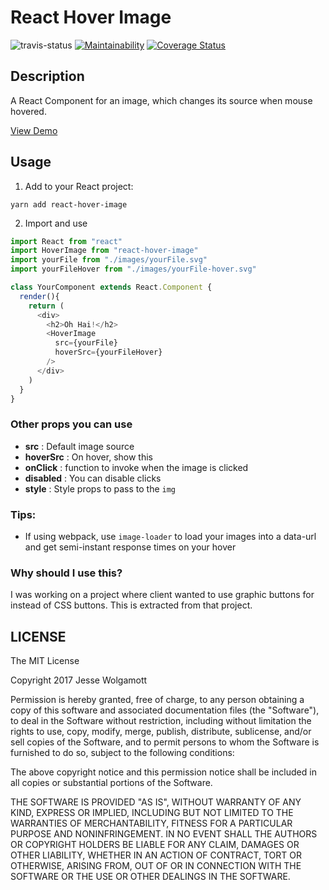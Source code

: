 # React Hover Image

![travis-status](https://img.shields.io/travis/jwo/react-hover-image.svg)
[![Maintainability](https://api.codeclimate.com/v1/badges/d749dc7ef0b1d094deb2/maintainability)](https://codeclimate.com/github/jwo/react-hover-image/maintainability)
[![Coverage Status](https://coveralls.io/repos/github/jwo/react-hover-image/badge.svg?branch=master)](https://coveralls.io/github/jwo/react-hover-image?branch=master)

## Description

A React Component for an image, which changes its source when mouse hovered.

[View Demo](http://jessewolgamott.com/react-hover-image/)

## Usage

1. Add to your React project:

`yarn add react-hover-image`

2. Import and use

```js
import React from "react"
import HoverImage from "react-hover-image"
import yourFile from "./images/yourFile.svg"
import yourFileHover from "./images/yourFile-hover.svg"

class YourComponent extends React.Component {
  render(){
    return (
      <div>
        <h2>Oh Hai!</h2>
        <HoverImage
          src={yourFile}
          hoverSrc={yourFileHover}
        />
      </div>
    )
  }
}
```


### Other props you can use

* **src** : Default image source
* **hoverSrc** : On hover, show this
* **onClick** : function to invoke when the image is clicked
* **disabled** : You can disable clicks
* **style** : Style props to pass to the `img`

### Tips:

* If using webpack, use `image-loader` to load your images into a data-url and
  get semi-instant response times on your hover

### Why should I use this?

I was working on a project where client wanted to use graphic buttons for
instead of CSS buttons. This is extracted from that project.

## LICENSE

The MIT License

Copyright 2017 Jesse Wolgamott

Permission is hereby granted, free of charge, to any person obtaining a copy of
this software and associated documentation files (the "Software"), to deal in
the Software without restriction, including without limitation the rights to
use, copy, modify, merge, publish, distribute, sublicense, and/or sell copies of
the Software, and to permit persons to whom the Software is furnished to do so,
subject to the following conditions:

The above copyright notice and this permission notice shall be included in all
copies or substantial portions of the Software.

THE SOFTWARE IS PROVIDED "AS IS", WITHOUT WARRANTY OF ANY KIND, EXPRESS OR
IMPLIED, INCLUDING BUT NOT LIMITED TO THE WARRANTIES OF MERCHANTABILITY, FITNESS
FOR A PARTICULAR PURPOSE AND NONINFRINGEMENT. IN NO EVENT SHALL THE AUTHORS OR
COPYRIGHT HOLDERS BE LIABLE FOR ANY CLAIM, DAMAGES OR OTHER LIABILITY, WHETHER
IN AN ACTION OF CONTRACT, TORT OR OTHERWISE, ARISING FROM, OUT OF OR IN
CONNECTION WITH THE SOFTWARE OR THE USE OR OTHER DEALINGS IN THE SOFTWARE.
